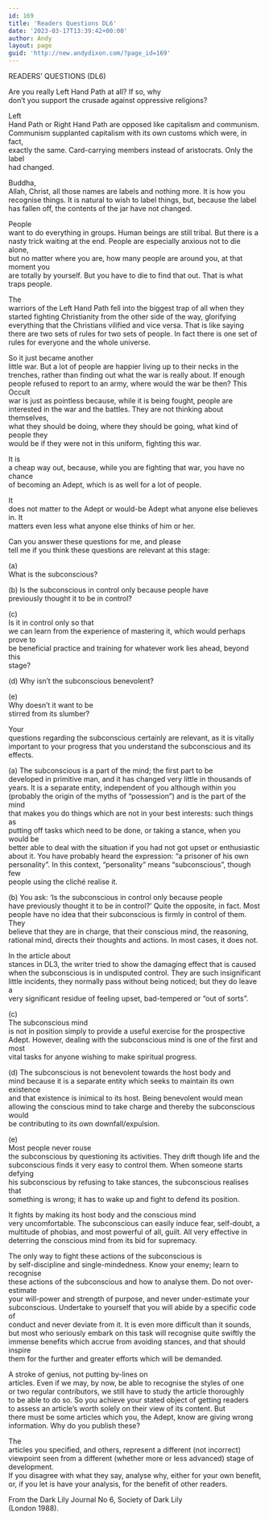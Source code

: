 ```yaml
---
id: 169
title: 'Readers Questions DL6'
date: '2023-03-17T13:39:42+00:00'
author: Andy
layout: page
guid: 'http://new.andydixon.com/?page_id=169'
---
```


READERS’ QUESTIONS (DL6)

Are you really Left Hand Path at all? If so, why  
don’t you support the crusade against oppressive religions?

Left  
Hand Path or Right Hand Path are opposed like capitalism and communism.  
Communism supplanted capitalism with its own customs which were, in fact,  
exactly the same. Card-carrying members instead of aristocrats. Only the label  
had changed.

Buddha,  
Allah, Christ, all those names are labels and nothing more. It is how you  
recognise things. It is natural to wish to label things, but, because the label  
has fallen off, the contents of the jar have not changed.

People  
want to do everything in groups. Human beings are still tribal. But there is a  
nasty trick waiting at the end. People are especially anxious not to die alone,  
but no matter where you are, how many people are around you, at that moment you  
are totally by yourself. But you have to die to find that out. That is what  
traps people.

The  
warriors of the Left Hand Path fell into the biggest trap of all when they  
started fighting Christianity from the other side of the way, glorifying  
everything that the Christians vilified and vice versa. That is like saying  
there are two sets of rules for two sets of people. In fact there is one set of  
rules for everyone and the whole universe.

So it just became another  
little war. But a lot of people are happier living up to their necks in the  
trenches, rather than finding out what the war is really about. If enough  
people refused to report to an army, where would the war be then? This Occult  
war is just as pointless because, while it is being fought, people are  
interested in the war and the battles. They are not thinking about themselves,  
what they should be doing, where they should be going, what kind of people they  
would be if they were not in this uniform, fighting this war.

It is  
a cheap way out, because, while you are fighting that war, you have no chance  
of becoming an Adept, which is as well for a lot of people.

It  
does not matter to the Adept or would-be Adept what anyone else believes in. It  
matters even less what anyone else thinks of him or her.

Can you answer these questions for me, and please  
tell me if you think these questions are relevant at this stage:

(a)   
What is the subconscious?

(b) Is the subconscious in control only because people have  
previously thought it to be in control?

(c)   
Is it in control only so that  
we can learn from the experience of mastering it, which would perhaps prove to  
be beneficial practice and training for whatever work lies ahead, beyond this  
stage?

(d) Why isn’t the subconscious benevolent?

(e)   
Why doesn’t it want to be  
stirred from its slumber?

Your  
questions regarding the subconscious certainly are relevant, as it is vitally  
important to your progress that you understand the subconscious and its  
effects.

(a) The subconscious is a part of the mind; the first part to be  
developed in primitive man, and it has changed very little in thousands of  
years. It is a separate entity, independent of you although within you  
(probably the origin of the myths of “possession”) and is the part of the mind  
that makes you do things which are not in your best interests: such things as  
putting off tasks which need to be done, or taking a stance, when you would be  
better able to deal with the situation if you had not got upset or enthusiastic  
about it. You have probably heard the expression: “a prisoner of his own  
personality”. In this context, “personality” means “subconscious”, though few  
people using the cliché realise it.

(b) You ask: ‘Is the subconscious in control only because people  
have previously thought it to be in control?’ Quite the opposite, in fact. Most  
people have no idea that their subconscious is firmly in control of them. They  
believe that they are in charge, that their conscious mind, the reasoning,  
rational mind, directs their thoughts and actions. In most cases, it does not.

In the article about  
stances in DL3, the writer tried to show the damaging effect that is caused  
when the subconscious is in undisputed control. They are such insignificant  
little incidents, they normally pass without being noticed; but they do leave a  
very significant residue of feeling upset, bad-tempered or “out of sorts”.

(c)   
The subconscious mind  
is not in position simply to provide a useful exercise for the prospective  
Adept. However, dealing with the subconscious mind is one of the first and most  
vital tasks for anyone wishing to make spiritual progress.

(d) The subconscious is not benevolent towards the host body and  
mind because it is a separate entity which seeks to maintain its own existence  
and that existence is inimical to its host. Being benevolent would mean  
allowing the conscious mind to take charge and thereby the subconscious would  
be contributing to its own downfall/expulsion.

(e)   
Most people never rouse  
the subconscious by questioning its activities. They drift though life and the  
subconscious finds it very easy to control them. When someone starts defying  
his subconscious by refusing to take stances, the subconscious realises that  
something is wrong; it has to wake up and fight to defend its position.

It fights by making its host body and the conscious mind  
very uncomfortable. The subconscious can easily induce fear, self-doubt, a  
multitude of phobias, and most powerful of all, guilt. All very effective in  
deterring the conscious mind from its bid for supremacy.

The only way to fight these actions of the subconscious is  
by self-discipline and single-mindedness. Know your enemy; learn to recognise  
these actions of the subconscious and how to analyse them. Do not over-estimate  
your will-power and strength of purpose, and never under-estimate your  
subconscious. Undertake to yourself that you will abide by a specific code of  
conduct and never deviate from it. It is even more difficult than it sounds,  
but most who seriously embark on this task will recognise quite swiftly the  
immense benefits which accrue from avoiding stances, and that should inspire  
them for the further and greater efforts which will be demanded.

A stroke of genius, not putting by-lines on  
articles. Even if we may, by now, be able to recognise the styles of one  
or two regular contributors, we still have to study the article thoroughly  
to be able to do so. So you achieve your stated object of getting readers  
to assess an article’s worth solely on their view of its content. But  
there must be some articles which you, the Adept, know are giving wrong  
information. Why do you publish these?

The  
articles you specified, and others, represent a different (not incorrect)  
viewpoint seen from a different (whether more or less advanced) stage of development.  
If you disagree with what they say, analyse why, either for your own benefit,  
or, if you let is have your analysis, for the benefit of other readers.

From the Dark Lily Journal No 6, Society of Dark Lily  
(London 1988).